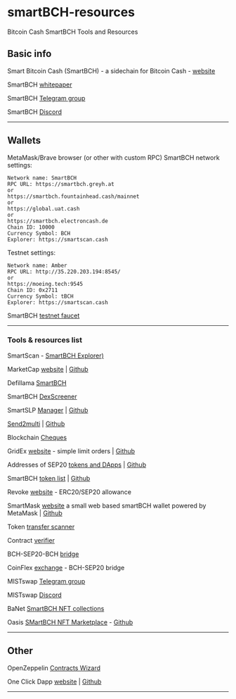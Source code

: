 # smartBCH-resources
Bitcoin Cash SmartBCH Tools and Resources

## Basic info

Smart Bitcoin Cash (SmartBCH) - a sidechain for Bitcoin Cash - [website](https://smartbch.org)

SmartBCH [whitepaper](https://docs.smartbch.org/smartbch/smartbch_whitepaper-en)

SmartBCH [Telegram group](https://t.me/smartbch_community)

SmartBCH [Discord](https://discord.gg/rZqUxSdG)

----------------------------------------------------------------------------------------------

## Wallets

MetaMask/Brave browser (or other with custom RPC) SmartBCH network settings:

```
Network name: SmartBCH
RPC URL: https://smartbch.greyh.at
or
https://smartbch.fountainhead.cash/mainnet
or
https://global.uat.cash
or
https://smartbch.electroncash.de
Chain ID: 10000
Currency Symbol: BCH
Explorer: https://smartscan.cash

```

Testnet settings:

```
Network name: Amber
RPC URL: http://35.220.203.194:8545/
or
https://moeing.tech:9545
Chain ID: 0x2711
Currency Symbol: tBCH
Explorer: https://smartscan.cash

```

SmartBCH [testnet faucet](http://34.92.246.27:8080/faucet)

----------------------------------------------------------------------------------------------

### Tools & resources list

SmartScan - [SmartBCH Explorer)](https://smartscan.cash)

MarketCap [website](https://marketcap.cash) | [Github](https://github.com/MarketCap-Cash/SmartBCH-Token-List)

Defillama [SmartBCH](https://defillama.com/chain/smartBCH)

SmartBCH [DexScreener](https://dexscreener.com/smartbch)

SmartSLP [Manager](https://smartbch.fountainhead.cash/smartslp/) | [Github](https://github.com/blockparty-sh/smartSLP-manager)

[Send2multi](https://send2multi.github.io/) | [Github](https://github.com/send2multi)

Blockchain [Cheques](https://www.checkbook.cash/)

GridEx [website](https://www.gridex.cash/) - simple limit orders | [Github](https://github.com/limitorders/limitorders)

Addresses of SEP20 [tokens and DApps](https://sep20tokens.github.io) | [Github](https://github.com/sep20tokens/sep20tokens.github.io)

SmartBCH [token list](https://zh.thedev.id/sep20tokens) | [Github](https://github.com/zh/smartbch-token-list)

Revoke [website](https://revoke.cash/) - ERC20/SEP20 allowance

SmartMask [website](https://smartmask.cash) a small web based smartBCH wallet powered by MetaMask | [Github](https://github.com/zquestz/smartmask)

Token [transfer scanner](http://smartbch.tuxpaper.nu/TokenTransferScanner/)

Contract [verifier](https://www.contractverifier.com)

BCH-SEP20-BCH [bridge](https://hop.cash)

CoinFlex [exchange](https://coinflex.com/) - BCH-SEP20 bridge

MISTswap [Telegram group](https://t.me/MistSwapOfficial)

MISTswap [Discord](https://discord.gg/mistswapdex)

BaNet [SmartBCH NFT collections ](https://ba.net/amkt-smartbch/collections.html)

Oasis [SMartBCH NFT Marketplace](https://oasis.cash) - [Github](https://github.com/oasis-nft)

---------------------------------------------------------------------------------------------

## Other

OpenZeppelin [Contracts Wizard](https://wizard.openzeppelin.com/)

One Click Dapp [website](https://oneclickdapp.com/) | [Github](https://github.com/oneclickdapp/)

----------------------------------------------------------------------------------------------
